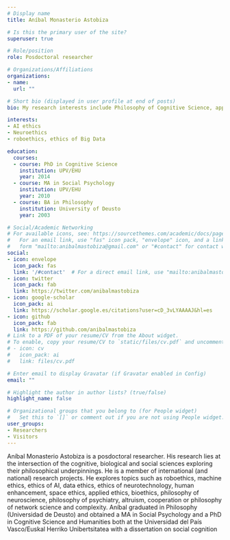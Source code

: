 ```yaml
---
# Display name
title: Aníbal Monasterio Astobiza

# Is this the primary user of the site?
superuser: true

# Role/position
role: Posdoctoral researcher

# Organizations/Affiliations
organizations:
- name: 
  url: ""

# Short bio (displayed in user profile at end of posts)
bio: My research interests include Philosophy of Cognitive Science, applied ethics and philosophy of technology.

interests:
- AI ethics
- Neuroethics
- roboethics, ethics of Big Data

education:
  courses:
  - course: PhD in Cognitive Science
    institution: UPV/EHU
    year: 2014
  - course: MA in Social Psychology
    institution: UPV/EHU
    year: 2010
  - course: BA in Philosophy
    institution: University of Deusto
    year: 2003

# Social/Academic Networking
# For available icons, see: https://sourcethemes.com/academic/docs/page-builder/#icons
#   For an email link, use "fas" icon pack, "envelope" icon, and a link in the
#   form "mailto:anibalmastobiza@gmail.com" or "#contact" for contact widget.
social:
- icon: envelope
  icon_pack: fas
  link: '/#contact'  # For a direct email link, use "mailto:anibalmastobiza@gmail.com".
- icon: twitter
  icon_pack: fab
  link: https://twitter.com/anibalmastobiza
- icon: google-scholar
  icon_pack: ai
  link: https://scholar.google.es/citations?user=cD_3vLYAAAAJ&hl=es
- icon: github
  icon_pack: fab
  link: https://github.com/anibalmastobiza
# Link to a PDF of your resume/CV from the About widget.
# To enable, copy your resume/CV to `static/files/cv.pdf` and uncomment the lines below.
# - icon: cv
#   icon_pack: ai
#   link: files/cv.pdf

# Enter email to display Gravatar (if Gravatar enabled in Config)
email: ""

# Highlight the author in author lists? (true/false)
highlight_name: false

# Organizational groups that you belong to (for People widget)
#   Set this to `[]` or comment out if you are not using People widget.
user_groups:
- Researchers
- Visitors
---
```


Aníbal Monasterio Astobiza is a posdoctoral researcher. His research lies at the intersection of the cognitive, biological and social sciences exploring their philosophical underpinnings. He is a member of international (and national) research projects. He explores topics such as roboethics, machine ethics, ethics of AI, data ethics, ethics of neurotechnology, human enhancement, space ethics, applied ethics, bioethics, philosophy of neuroscience, philosophy of psychiatry, altruism, cooperation or philosophy of network science and complexity. Aníbal graduated in Philosophy (Universidad de Deusto) and obtained a MA in Social Psychology and a PhD in Cognitive Science and Humanities both at the Universidad del País Vasco/Euskal Herriko Unibertsitatea with a dissertation on social cognition
